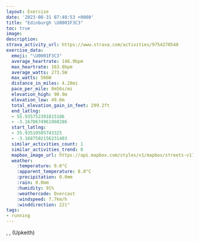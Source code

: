 ```yaml
---
layout: Exercise
date: '2023-08-31 07:40:53 +0000'
title: "Edinburgh \U0001F3C3"
toc: true
image:
description:
strava_activity_url: https://www.strava.com/activities/9754270548
exercise_data:
  emoji: "\U0001F3C3"
  average_heartrate: 146.9bpm
  max_heartrate: 163.0bpm
  average_watts: 273.5W
  max_watts: 566W
  distance_in_miles: 4.28mi
  pace_per_mile: 8m56s/mi
  elevation_high: 90.9m
  elevation_low: 49.6m
  total_elevation_gain_in_feet: 299.2ft
  end_latlng:
  - 55.935752391815186
  - -3.1670674961060286
  start_latlng:
  - 55.93510505743325
  - -3.1687592156231403
  similar_activities_count: 1
  similar_activities_trend: 0
  mapbox_image_url: https://api.mapbox.com/styles/v1/mapbox/streets-v11/static/path-5+787af2-1.0(kfltIvijR%7DAvBo%40dAgA~Ci%40bAUj%40_ArCo%40dBSROb%40c%40n%40%7DAxAw%40bAYj%40w%40lAg%40dAU%60%40eD~Gk%40t%40c%40b%40WPo%40Rs%40Z_BnAq%40fA_A~%40_AjAe%40%60%40Wh%40sAdAO%40YCYBe%40G%5DAWB_%40EuA%5E_%40F%7D%40RaC~%40%5D%40%5BCg%40BcAAk%40Jc%40VSPa%40r%40o%40nAGP_%40f%40%7B%40d%40g%40b%40%5Dl%40g%40p%40i%40XYHECEOYCo%40r%40c%40l%40QXUdAAP%3FlBLbE%3FvAEp%40CNCaBScJ%3F%7D%40C%5D%40gB%3F%5BCMIh%40QXA%3FBWLk%40%3Fk%40CyAOaCEE_%40RuBn%40%5D%3F%5BH%5BfAH%5EB%60AI%60C%3F%60%40BDII%40A%40%40%40XEbAA~CEtBIp%40MVOR%5DLUROFY%40aAGO%40SMe%40ASM%40AB%60%40t%40pAv%40%60CPXJJF%40BGBj%40ZdBJhARlAVvB%5CrDJn%40Dn%40Jh%40RbDDfAD%5CDNFJJBTCB%40DLDVDBRUBO%3F%5DESCEC%40T~%40DDJ%40DHDf%40b%40%60DPvADRDADQK_%40Q_CaAgKGYIQIESDG%3FCE%40Mp%40YlA%5DnBy%40j%40OBEDg%40J_%40D%3FDDH%40LKHSFk%40%3Fc%40CuAAyBDqAFw%40Hk%40FWJQt%40e%40JOFYFMVO%5EUDMDm%40DMNKj%40StAcA%5CGp%40KZOTURMnAWt%40%5Dv%40Ux%40g%40fCmBVG%5Em%40x%40%7B%40%60AsA%60%40_%40HEFDD%40%60A_AjCgAh%40Yf%40Q~%40MRI%60%40W%5CYrA_B%60BuAh%40k%40d%40m%40d%40a%40%7C%40o%40Z%5DPGJGr%40m%40%5Ec%40xBuA%60%40%5Bf%40m%40d%40YEW%3FiAWcDSmDe%40wFQeA%3FS%60%40m%40XWf%40o%40bAwA%60%40gAj%40eBH%5Dz%40_C%60AyCh%40kAb%40w%40V%5D%7CAkBnBeC%60%40m%40v%40y%40tB%7BCl%40s%40OSIo%40Mc%40),pin-s-s+e5b22e(-3.171,55.93718),pin-s-f+89ae00(-3.1682199999999967,55.935229999999976)/auto/800x800?access_token=pk.eyJ1Ijoiam9zaGJlY2ttYW4iLCJhIjoiY205eWR2aDd1MWZ6djJrbXc4a3M0bWZleiJ9.XiG9OWkNcZk2QzjJbxLB4A
  weather:
    :temperature: 9.6°C
    :apparent_temperature: 8.0°C
    :precipitation: 0.0mm
    :rain: 0.0mm
    :humidity: 91%
    :weathercode: Overcast
    :windspeed: 7.7km/h
    :winddirection: 221°
tags:
- running
---
```

, ,  (Upkeith)

